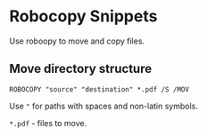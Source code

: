 # Robocopy Snippets

Use roboopy to move and copy files.

## Move directory structure

```
ROBOCOPY "source" "destination" *.pdf /S /MOV
```

Use `"` for paths with spaces and non-latin symbols. 

`*.pdf` - files to move.

